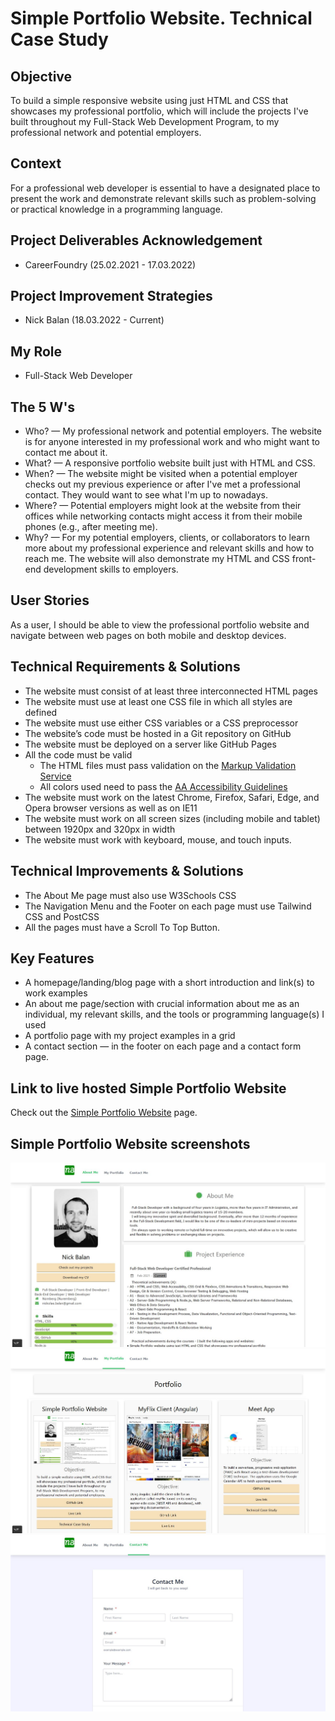 # Simple Portfolio Website. Technical Case Study

## Objective 
To build a simple responsive website using just HTML and CSS that showcases my professional portfolio, which will include the projects I've built throughout my Full-Stack Web Development Program, to my professional network and potential employers.

## Context
For a professional web developer is essential to have a designated place to present the work and demonstrate relevant skills such as problem-solving or practical knowledge in a programming language.

## Project Deliverables Acknowledgement
- CareerFoundry (25.02.2021 - 17.03.2022)

## Project Improvement Strategies
- Nick Balan (18.03.2022 - Current)

## My Role
- Full-Stack Web Developer

## The 5 W's
- Who? — My professional network and potential employers. The website is for anyone interested in my professional work and who might want to contact me about it.
- What? — A responsive portfolio website built just with HTML and CSS.
- When? — The website might be visited when a potential employer checks out my previous experience or after I've met a professional contact. They would want to see what I'm up to nowadays.
- Where? — Potential employers might look at the website from their offices while networking contacts might access it from their mobile phones (e.g., after meeting me).
- Why? — For my potential employers, clients, or collaborators to learn more about my professional experience and relevant skills and how to reach me. The website will also demonstrate my HTML and CSS front-end development skills to employers.

## User Stories 
As a user, I should be able to view the professional portfolio website and navigate between web pages on both mobile and desktop devices. 

## Technical Requirements & Solutions 
- The website must consist of at least three interconnected HTML pages 
- The website must use at least one CSS file in which all styles are defined 
- The website must use either CSS variables or a CSS preprocessor
- The website’s code must be hosted in a Git repository on GitHub
- The website must be deployed on a server like GitHub Pages
- All the code must be valid
  - The HTML files must pass validation on the [Markup Validation Service](https://validator.w3.org/) 
  - All colors used need to pass the [AA Accessibility Guidelines](https://contrastchecker.com/)
- The website must work on the latest Chrome, Firefox, Safari, Edge, and Opera browser versions as well as on IE11
- The website must work on all screen sizes (including mobile and tablet) between 1920px and 320px in width
- The website must work with keyboard, mouse, and touch inputs.

## Technical Improvements & Solutions 
- The About Me page must also use W3Schools CSS
- The Navigation Menu and the Footer on each page must use Tailwind CSS and PostCSS
- All the pages must have a Scroll To Top Button.

## Key Features 
- A homepage/landing/blog page with a short introduction and link(s) to work examples 
- An about me page/section with crucial information about me as an individual, my relevant skills, and the tools or programming language(s) I used 
- A portfolio page with my project examples in a grid 
- A contact section — in the footer on each page and a contact form page.

## Link to live hosted Simple Portfolio Website
Check out the [Simple Portfolio Website](https://nickbalan.github.io/portfolio-website/) page.

## Simple Portfolio Website screenshots

![Livescreen](img/Livescreen/Portfolio_website_improvement_v4/Portfolio_website_About_Me_page_improvement_v4.JPG)
![Livescreen](img/Livescreen/Portfolio_website_improvement_v4/Portfolio_website_Portfolio_page_improvement_v4.JPG)
![Livescreen](img/Livescreen/Portfolio_website_improvement_v4/Portfolio_website_Contact_Me_page_improvement_v4.JPG)

